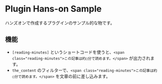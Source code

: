 # Plugin Hans-on Sample

ハンズオンで作成するプラグインのサンプル的な物です。


## 機能

* `[reading-minutes]` というショートコードを使うと、`<span class="reading-minutes">この記事は約○分で読めます。</span>` が出力されます。
* `the_content` のフィルターで、`<span class="reading-minutes">この記事は約○分で読めます。</span>` を文章の前に差し込みます。